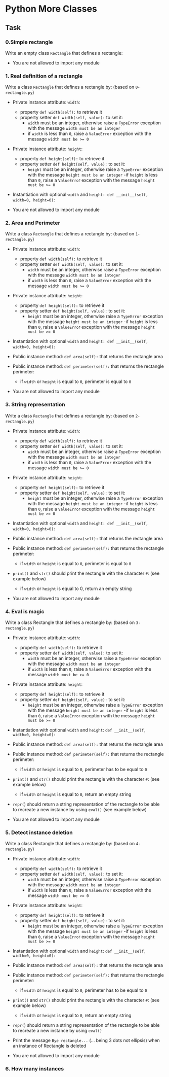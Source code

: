 # Python More Classes

## Task

### 0.Simple rectangle

Write an empty class `Rectangle` that defines a rectangle:

- You are not allowed to import any module

### 1. Real definition of a rectangle

Write a class `Rectangle` that defines a rectangle by: (based on `0-rectangle.py`)

- Private instance attribute: `width`:

  - property `def width(self):` to retrieve it
  - property setter `def width(self, value):` to set it:
    - `width` must be an integer, otherwise raise a `TypeError` exception with the message `width must be an integer`
    - if `width` is less than `0`, raise a `ValueError` exception with the message `width must be >= 0`

- Private instance attribute: `height`:

  - property `def height(self):` to retrieve it
  - property setter `def height(self, value):` to set it:
    - `height` must be an integer, otherwise raise a `TypeError` exception with the message `height must be an integer`
      -if `height` is less than `0`, raise a `ValueErro`r exception with the message `height must be >= 0`

- Instantiation with optional `width` and `height: def __init__(self, width=0, height=0)`:
- You are not allowed to import any module

### 2. Area and Perimeter

Write a class `Rectangle` that defines a rectangle by: (based on `1-rectangle.py`)

- Private instance attribute: `width`:

  - property `def width(self):` to retrieve it
  - property setter `def width(self, value):` to set it:
    - `width` must be an integer, otherwise raise a `TypeError` exception with the message `width must be an integer`
    - if `width` is less than `0`, raise a `ValueError` exception with the message `width must be >= 0`

- Private instance attribute: `height`:

  - property `def height(self):` to retrieve it
  - property setter `def height(self, value):` to set it:
    - `height` must be an integer, otherwise raise a `TypeError` exception with the message `height must be an integer`
      -if `height` is less than `0`, raise a `ValueErro`r exception with the message `height must be >= 0`

- Instantiation with optional `width` and `height: def __init__(self, width=0, height=0)`:
- Public instance method: `def area(self):` that returns the rectangle area
- Public instance method: `def perimeter(self):` that returns the rectangle perimeter:
  - if `width` or `height` is equal to `0`, perimeter is equal to `0`
- You are not allowed to import any module

### 3. String representation

Write a class `Rectangle` that defines a rectangle by: (based on `2-rectangle.py`)

- Private instance attribute: `width`:

  - property `def width(self):` to retrieve it
  - property setter `def width(self, value):` to set it:
    - `width` must be an integer, otherwise raise a `TypeError` exception with the message `width must be an integer`
    - if `width` is less than `0`, raise a `ValueError` exception with the message `width must be >= 0`

- Private instance attribute: `height`:

  - property `def height(self):` to retrieve it
  - property setter `def height(self, value):` to set it:
    - `height` must be an integer, otherwise raise a `TypeError` exception with the message `height must be an integer`
      -if `height` is less than `0`, raise a `ValueErro`r exception with the message `height must be >= 0`

- Instantiation with optional `width` and `height: def __init__(self, width=0, height=0)`:
- Public instance method: `def area(self):` that returns the rectangle area
- Public instance method: `def perimeter(self):` that returns the rectangle perimeter:
  - if `width` or `height` is equal to `0`, perimeter is equal to `0`
- `print()` and `str()` should print the rectangle with the character `#`: (see example below)
  - if `width` or `height` is equal to 0, return an empty string
- You are not allowed to import any module

### 4. Eval is magic

Write a class Rectangle that defines a rectangle by: (based on `3-rectangle.py`)

- Private instance attribute: `width`:

  - property `def width(self):` to retrieve it
  - property setter `def width(self, value):` to set it:
    - `width` must be an integer, otherwise raise a `TypeError` exception with the message `width must be an integer`
    - if `width` is less than `0`, raise a `ValueError` exception with the message `width must be >= 0`

- Private instance attribute: `height`:

  - property `def height(self):` to retrieve it
  - property setter `def height(self, value):` to set it:
    - `height` must be an integer, otherwise raise a `TypeError` exception with the message `height must be an integer`
      -if `height` is less than `0`, raise a `ValueErro`r exception with the message `height must be >= 0`

- Instantiation with optional `width` and `height`: `def __init__(self, width=0, height=0):`
- Public instance method: `def area(self):` that returns the rectangle area
- Public instance method: `def perimeter(self):` that returns the rectangle perimeter:
  - if `width` or `height` is equal to `0`, perimeter has to be equal to `0`
- `print()` and `str()` should print the rectangle with the character `#`: (see example below)
  - if `width` or `height` is equal to `0`, return an empty string
- `repr(`) should return a string representation of the rectangle to be able to recreate a new instance by using `eval()` (see example below)
- You are not allowed to import any module

### 5. Detect instance deletion

Write a class Rectangle that defines a rectangle by: (based on `4-rectangle.py`)

- Private instance attribute: `width`:

  - property `def width(self):` to retrieve it
  - property setter `def width(self, value):` to set it:
    - `width` must be an integer, otherwise raise a `TypeError` exception with the message `width must be an integer`
    - if `width` is less than `0`, raise a `ValueError` exception with the message `width must be >= 0`

- Private instance attribute: `height`:

  - property `def height(self):` to retrieve it
  - property setter `def height(self, value):` to set it:
    - `height` must be an integer, otherwise raise a `TypeError` exception with the message `height must be an integer`
      -if `height` is less than `0`, raise a `ValueErro`r exception with the message `height must be >= 0`

- Instantiation with optional `width` and `height`: `def __init__(self, width=0, height=0):`
- Public instance method: `def area(self):` that returns the rectangle area
- Public instance method: `def perimeter(self):` that returns the rectangle perimeter:
  - if `width` or `height` is equal to `0`, perimeter has to be equal to `0`
- `print()` and `str()` should print the rectangle with the character `#`: (see example below)
  - if `width` or `height` is equal to `0`, return an empty string
- `repr(`) should return a string representation of the rectangle to be able to recreate a new instance by using `eval()`
- Print the message `Bye rectangle...` (... being 3 dots not ellipsis) when an instance of Rectangle is deleted
- You are not allowed to import any module

### 6. How many instances
